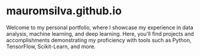 # mauromsilva.github.io
Welcome to my personal portfolio, where I showcase my experience in data analysis, machine learning, and deep learning. Here, you'll find projects and accomplishments demonstrating my proficiency with tools such as Python, TensorFlow, Scikit-Learn, and more.
